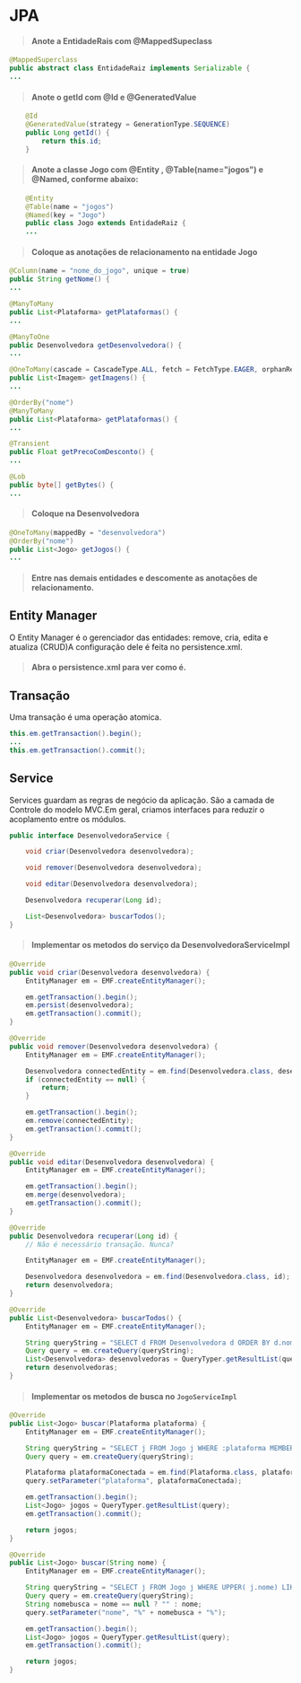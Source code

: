 # JPA

> #### Anote a EntidadeRais com @MappedSupeclass

```java
@MappedSuperclass
public abstract class EntidadeRaiz implements Serializable {
...
```


> #### Anote o getId com @Id e @GeneratedValue

```java
    @Id
    @GeneratedValue(strategy = GenerationType.SEQUENCE)
    public Long getId() {
        return this.id;
    }
```


> #### Anote a classe Jogo com @Entity , @Table(name="jogos") e @Named, conforme abaixo:

```java
   	@Entity
	@Table(name = "jogos")
	@Named(key = "Jogo")
	public class Jogo extends EntidadeRaiz {
	...
```

> #### Coloque as anotações de relacionamento na entidade Jogo

```java
@Column(name = "nome_do_jogo", unique = true)
public String getNome() {
...
```

```java
@ManyToMany
public List<Plataforma> getPlataformas() {
...
```

```java
@ManyToOne
public Desenvolvedora getDesenvolvedora() {
...
```

```java
@OneToMany(cascade = CascadeType.ALL, fetch = FetchType.EAGER, orphanRemoval = true)
public List<Imagem> getImagens() {
...
```

```java
@OrderBy("nome")
@ManyToMany
public List<Plataforma> getPlataformas() {
...
```

```java
@Transient
public Float getPrecoComDesconto() {
...
```

```java
@Lob
public byte[] getBytes() {
...
```

> #### Coloque na Desenvolvedora

```java
@OneToMany(mappedBy = "desenvolvedora")
@OrderBy("nome")
public List<Jogo> getJogos() {
...
```

> #### Entre nas demais entidades e descomente as anotações de relacionamento.


## Entity Manager

O Entity Manager é o gerenciador das entidades: remove, cria, edita e atualiza (CRUD)A configuração dele é feita no persistence.xml.

> #### Abra o persistence.xml para ver como é.

## Transação

Uma transação é uma operação atomica.

```java
this.em.getTransaction().begin();
...
this.em.getTransaction().commit();
```

## Service

Services guardam as regras de negócio da aplicação. São a camada de Controle do modelo MVC.Em geral, criamos interfaces para reduzir o acoplamento entre os módulos.

```java
public interface DesenvolvedoraService {

    void criar(Desenvolvedora desenvolvedora);

    void remover(Desenvolvedora desenvolvedora);

    void editar(Desenvolvedora desenvolvedora);

    Desenvolvedora recuperar(Long id);

    List<Desenvolvedora> buscarTodos();
}
```


> #### Implementar os metodos do serviço da DesenvolvedoraServiceImpl

```java
@Override
public void criar(Desenvolvedora desenvolvedora) {
    EntityManager em = EMF.createEntityManager();

    em.getTransaction().begin();
    em.persist(desenvolvedora);
    em.getTransaction().commit();
}
```

```java
@Override
public void remover(Desenvolvedora desenvolvedora) {
    EntityManager em = EMF.createEntityManager();

    Desenvolvedora connectedEntity = em.find(Desenvolvedora.class, desenvolvedora.getId());
    if (connectedEntity == null) {
        return;
    }

    em.getTransaction().begin();
    em.remove(connectedEntity);
    em.getTransaction().commit();
}
```

```java
@Override
public void editar(Desenvolvedora desenvolvedora) {
    EntityManager em = EMF.createEntityManager();

    em.getTransaction().begin();
    em.merge(desenvolvedora);
    em.getTransaction().commit();
}
```

```java
@Override
public Desenvolvedora recuperar(Long id) {
    // Não é necessário transação. Nunca?

    EntityManager em = EMF.createEntityManager();

    Desenvolvedora desenvolvedora = em.find(Desenvolvedora.class, id);
    return desenvolvedora;
}
```

```java
@Override
public List<Desenvolvedora> buscarTodos() {
    EntityManager em = EMF.createEntityManager();

    String queryString = "SELECT d FROM Desenvolvedora d ORDER BY d.nome";
    Query query = em.createQuery(queryString);
    List<Desenvolvedora> desenvolvedoras = QueryTyper.getResultList(query);
    return desenvolvedoras;
}
```


> #### Implementar os metodos de busca no `JogoServiceImpl`

```java
@Override
public List<Jogo> buscar(Plataforma plataforma) {
    EntityManager em = EMF.createEntityManager();

    String queryString = "SELECT j FROM Jogo j WHERE :plataforma MEMBER OF j.plataformas ORDER BY j.nome";
    Query query = em.createQuery(queryString);

    Plataforma plataformaConectada = em.find(Plataforma.class, plataforma.getId());
    query.setParameter("plataforma", plataformaConectada);

    em.getTransaction().begin();
    List<Jogo> jogos = QueryTyper.getResultList(query);
    em.getTransaction().commit();

    return jogos;
}
```

```java
@Override
public List<Jogo> buscar(String nome) {
    EntityManager em = EMF.createEntityManager();

    String queryString = "SELECT j FROM Jogo j WHERE UPPER( j.nome) LIKE UPPER(:nome) ORDER BY j.nome";
    Query query = em.createQuery(queryString);
    String nomebusca = nome == null ? "" : nome;
    query.setParameter("nome", "%" + nomebusca + "%");

    em.getTransaction().begin();
    List<Jogo> jogos = QueryTyper.getResultList(query);
    em.getTransaction().commit();

    return jogos;
}
```

